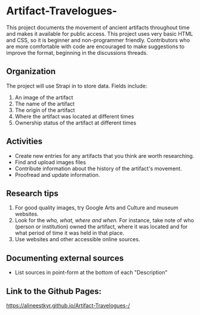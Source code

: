 # Artifact-Travelogues-
This project documents the movement of ancient artifacts throughout time and makes it available for public access. This project uses very basic HTML and CSS, so it is beginner and non-programmer friendly. Contributors who are more comfortable with code are encouraged to make suggestions to improve the format, beginning in the discussions threads.  

## Organization 
The project will use Strapi in to store data. Fields include:
1. An image of the artifact 
2. The name of the artifact 
3. The origin of the artifact 
4. Where the artifact was located at different times
5. Ownership status of the artifact at different times


## Activities
* Create new entries for any artifacts that you think are worth researching. 
* Find and upload images files 
* Contribute information about the history of the artifact's movement. 
* Proofread and update information.



## Research tips
1. For good quality images, try Google Arts and Culture and museum websites.
2. Look for the *who, what, where and when.* For instance, take note of who (person or institution) owned the artifact, where it was located and for what period of time it was held in that place.
3. Use websites and other accessible online sources.

## Documenting external sources 
* List sources in point-form at the bottom of each "Description"

       
## Link to the Github Pages:

https://alineestkyr.github.io/Artifact-Travelogues-/



 


